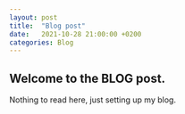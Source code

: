 ```yaml
---
layout: post
title:  "Blog post"
date:   2021-10-28 21:00:00 +0200
categories: Blog
---
```

## Welcome to the BLOG post.

Nothing to read here, just setting up my blog.